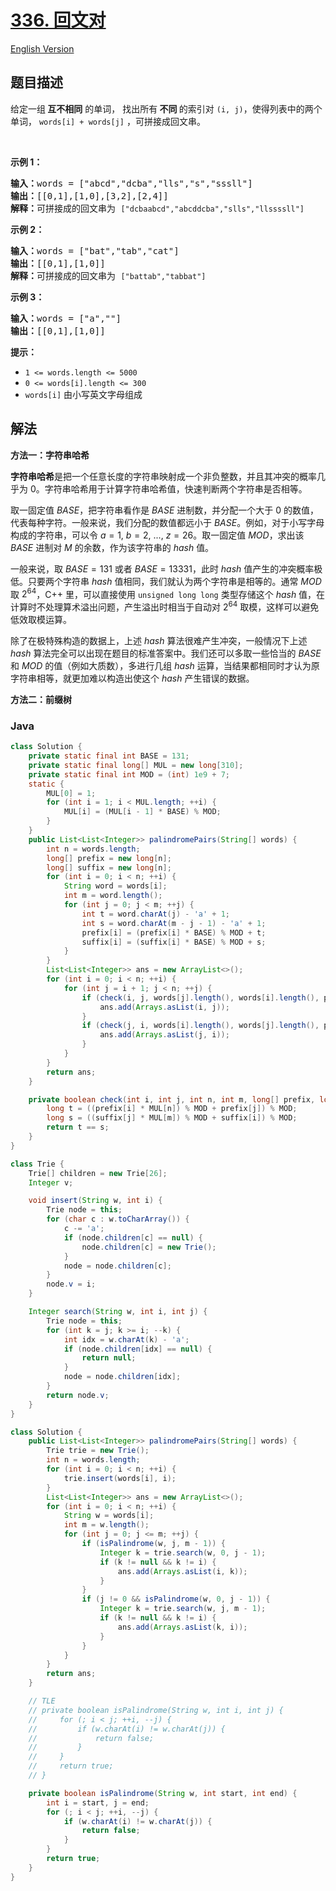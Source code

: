 # [336. 回文对](https://leetcode.cn/problems/palindrome-pairs)

[English Version](/solution/0300-0399/0336.Palindrome%20Pairs/README_EN.md)

## 题目描述

<p>给定一组<strong> 互不相同</strong> 的单词， 找出所有<strong> 不同<em> </em></strong>的索引对 <code>(i, j)</code>，使得列表中的两个单词， <code>words[i] + words[j]</code> ，可拼接成回文串。</p>

<p> </p>

<p><strong>示例 1：</strong></p>

<pre>
<strong>输入：</strong>words = ["abcd","dcba","lls","s","sssll"]
<strong>输出：</strong>[[0,1],[1,0],[3,2],[2,4]] 
<strong>解释：</strong>可拼接成的回文串为 <code>["dcbaabcd","abcddcba","slls","llssssll"]</code>
</pre>

<p><strong>示例 2：</strong></p>

<pre>
<strong>输入：</strong>words = ["bat","tab","cat"]
<strong>输出：</strong>[[0,1],[1,0]] 
<strong>解释：</strong>可拼接成的回文串为 <code>["battab","tabbat"]</code></pre>

<p><strong>示例 3：</strong></p>

<pre>
<strong>输入：</strong>words = ["a",""]
<strong>输出：</strong>[[0,1],[1,0]]
</pre>

<p><strong>提示：</strong></p>

<ul>
	<li><code>1 <= words.length <= 5000</code></li>
	<li><code>0 <= words[i].length <= 300</code></li>
	<li><code>words[i]</code> 由小写英文字母组成</li>
</ul>

## 解法

**方法一：字符串哈希**

**字符串哈希**是把一个任意长度的字符串映射成一个非负整数，并且其冲突的概率几乎为 $0$。字符串哈希用于计算字符串哈希值，快速判断两个字符串是否相等。

取一固定值 $BASE$，把字符串看作是 $BASE$ 进制数，并分配一个大于 $0$ 的数值，代表每种字符。一般来说，我们分配的数值都远小于 $BASE$。例如，对于小写字母构成的字符串，可以令 $a=1$, $b=2$, ..., $z=26$。取一固定值 $MOD$，求出该 $BASE$ 进制对 $M$ 的余数，作为该字符串的 $hash$ 值。

一般来说，取 $BASE=131$ 或者 $BASE=13331$，此时 $hash$ 值产生的冲突概率极低。只要两个字符串 $hash$ 值相同，我们就认为两个字符串是相等的。通常 $MOD$ 取 $2^{64}$，C++ 里，可以直接使用 `unsigned long long` 类型存储这个 $hash$ 值，在计算时不处理算术溢出问题，产生溢出时相当于自动对 $2^{64}$ 取模，这样可以避免低效取模运算。

除了在极特殊构造的数据上，上述 $hash$ 算法很难产生冲突，一般情况下上述 $hash$ 算法完全可以出现在题目的标准答案中。我们还可以多取一些恰当的 $BASE$ 和 $MOD$ 的值（例如大质数），多进行几组 $hash$ 运算，当结果都相同时才认为原字符串相等，就更加难以构造出使这个 $hash$ 产生错误的数据。

**方法二：前缀树**

### **Java**

```java
class Solution {
    private static final int BASE = 131;
    private static final long[] MUL = new long[310];
    private static final int MOD = (int) 1e9 + 7;
    static {
        MUL[0] = 1;
        for (int i = 1; i < MUL.length; ++i) {
            MUL[i] = (MUL[i - 1] * BASE) % MOD;
        }
    }
    public List<List<Integer>> palindromePairs(String[] words) {
        int n = words.length;
        long[] prefix = new long[n];
        long[] suffix = new long[n];
        for (int i = 0; i < n; ++i) {
            String word = words[i];
            int m = word.length();
            for (int j = 0; j < m; ++j) {
                int t = word.charAt(j) - 'a' + 1;
                int s = word.charAt(m - j - 1) - 'a' + 1;
                prefix[i] = (prefix[i] * BASE) % MOD + t;
                suffix[i] = (suffix[i] * BASE) % MOD + s;
            }
        }
        List<List<Integer>> ans = new ArrayList<>();
        for (int i = 0; i < n; ++i) {
            for (int j = i + 1; j < n; ++j) {
                if (check(i, j, words[j].length(), words[i].length(), prefix, suffix)) {
                    ans.add(Arrays.asList(i, j));
                }
                if (check(j, i, words[i].length(), words[j].length(), prefix, suffix)) {
                    ans.add(Arrays.asList(j, i));
                }
            }
        }
        return ans;
    }

    private boolean check(int i, int j, int n, int m, long[] prefix, long[] suffix) {
        long t = ((prefix[i] * MUL[n]) % MOD + prefix[j]) % MOD;
        long s = ((suffix[j] * MUL[m]) % MOD + suffix[i]) % MOD;
        return t == s;
    }
}
```

```java
class Trie {
    Trie[] children = new Trie[26];
    Integer v;

    void insert(String w, int i) {
        Trie node = this;
        for (char c : w.toCharArray()) {
            c -= 'a';
            if (node.children[c] == null) {
                node.children[c] = new Trie();
            }
            node = node.children[c];
        }
        node.v = i;
    }

    Integer search(String w, int i, int j) {
        Trie node = this;
        for (int k = j; k >= i; --k) {
            int idx = w.charAt(k) - 'a';
            if (node.children[idx] == null) {
                return null;
            }
            node = node.children[idx];
        }
        return node.v;
    }
}

class Solution {
    public List<List<Integer>> palindromePairs(String[] words) {
        Trie trie = new Trie();
        int n = words.length;
        for (int i = 0; i < n; ++i) {
            trie.insert(words[i], i);
        }
        List<List<Integer>> ans = new ArrayList<>();
        for (int i = 0; i < n; ++i) {
            String w = words[i];
            int m = w.length();
            for (int j = 0; j <= m; ++j) {
                if (isPalindrome(w, j, m - 1)) {
                    Integer k = trie.search(w, 0, j - 1);
                    if (k != null && k != i) {
                        ans.add(Arrays.asList(i, k));
                    }
                }
                if (j != 0 && isPalindrome(w, 0, j - 1)) {
                    Integer k = trie.search(w, j, m - 1);
                    if (k != null && k != i) {
                        ans.add(Arrays.asList(k, i));
                    }
                }
            }
        }
        return ans;
    }

    // TLE
    // private boolean isPalindrome(String w, int i, int j) {
    //     for (; i < j; ++i, --j) {
    //         if (w.charAt(i) != w.charAt(j)) {
    //             return false;
    //         }
    //     }
    //     return true;
    // }

    private boolean isPalindrome(String w, int start, int end) {
        int i = start, j = end;
        for (; i < j; ++i, --j) {
            if (w.charAt(i) != w.charAt(j)) {
                return false;
            }
        }
        return true;
    }
}
```
